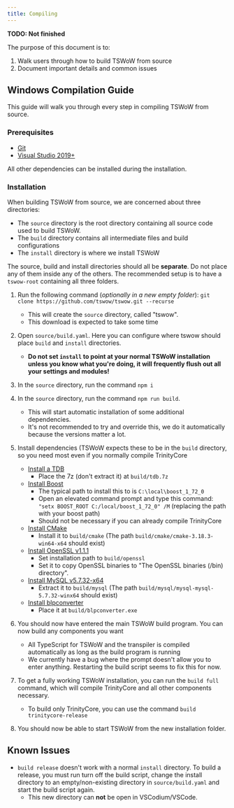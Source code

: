 ```yaml
---
title: Compiling
---
```


**TODO: Not finished**

The purpose of this document is to:

1. Walk users through how to build TSWoW from source
2. Document important details and common issues

## Windows Compilation Guide

This guide will walk you through every step in compiling TSWoW from source.

### Prerequisites

- [Git](https://github.com/git-for-windows/git/releases/download/v2.30.0.windows.2/Git-2.30.0.2-64-bit.exe)
- [Visual Studio 2019+](https://visualstudio.microsoft.com/downloads/)

All other dependencies can be installed during the installation.

### Installation

When building TSWoW from source, we are concerned about three directories: 
- The `source` directory is the root directory containing all source code used to build TSWoW. 
- The `build` directory contains all intermediate files and build configurations
- The `install` directory is where we install TSWoW

The source, build and install directories should all be **separate**. Do not place any of them inside any of the others. The recommended setup is to have a `tswow-root` containing all three folders.

1. Run the following command (_optionally in a new empty folder_): `git clone https://github.com/tswow/tswow.git --recurse`
    - This will create the `source` directory, called "tswow".
    - This download is expected to take some time
  
2. Open `source/build.yaml`. Here you can configure where tswow should place `build` and `install` directories. 
    - **Do not set `install` to point at your normal TSWoW installation unless you know what you're doing, it will frequently flush out all your settings and modules!**
  
3. In the `source` directory, run the command `npm i`

4. In the `source` directory, run the command `npm run build`.
    - This will start automatic installation of some additional dependencies.
    - It's not recommended to try and override this, we do it automatically because the versions matter a lot.

5. Install dependencies (TSWoW expects these to be in the `build` directory, so you need most even if you normally compile TrinityCore
    - [Install a TDB](https://github.com/TrinityCore/TrinityCore/releases)
        - Place the 7z (don't extract it) at `build/tdb.7z`
    - [Install Boost](https://sourceforge.net/projects/boost/files/boost-binaries/1.72.0/boost_1_72_0-msvc-14.2-64.exe/download)
        - The typical path to install this to is `C:\local\boost_1_72_0`
        - Open an elevated command prompt and type this command: `"setx BOOST_ROOT C:/local/boost_1_72_0" /M` (replacing the path with your boost path)
        - Should not be necessary if you can already compile TrinityCore
    - [Install CMake](https://github.com/Kitware/CMake/releases/download/v3.18.3/cmake-3.18.3-win64-x64.zip)
        - Install it to `build/cmake` (The path `build/cmake/cmake-3.18.3-win64-x64` should exist) 
    - [Install OpenSSL v1.1.1](https://slproweb.com/products/Win32OpenSSL.html)
        - Set installation path to `build/openssl` 
        - Set it to copy OpenSSL binaries to "The OpenSSL binaries (/bin) directory".
    - [Install MySQL v5.7.32-x64](https://dev.mysql.com/get/Downloads/MySQL-5.7/mysql-5.7.32-winx64.zip)
        - Extract it to `build/mysql` (The path `build/mysql/mysql-mysql-5.7.32-winx64` should exist)
    - [Install blpconverter](https://github.com/tswow/BLPConverter/releases/download/1.0/BLPConverter.exe)
        - Place it at `build/blpconverter.exe`
        
6. You should now have entered the main TSWoW build program. You can now build any components you want
    - All TypeScript for TSWoW and the transpiler is compiled automatically as long as the build program is running
    - We currently have a bug where the prompt doesn't allow you to enter anything. Restarting the build script seems to fix this for now.

7. To get a fully working TSWoW installation, you can run the `build full` command, which will compile TrinityCore and all other components necessary. 
    - To build only TrinityCore, you can use the command `build trinitycore-release`

8. You should now be able to start TSWoW from the new installation folder.

## Known Issues

- `build release` doesn't work with a normal `install` directory. To build a release, you must run turn off the build script, change the install directory to an empty/non-existing directory in `source/build.yaml` and start the build script again.
    - This new directory can **not** be open in VSCodium/VSCode.
